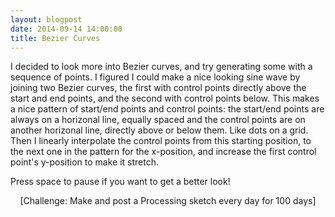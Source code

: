 ```yaml
---
layout: blogpost
date: 2014-09-14 14:00:00
title: Bezier Curves
---
```


I decided to look more into Bezier curves, and try generating some with a sequence of points. I figured I could make a nice looking sine wave by joining two Bezier curves, the first with control points directly above the start and end points, and the second with control points below. This makes a nice pattern of start/end points and control points: the start/end points are always on a horizonal line, equally spaced and the control points are on another horizonal line, directly above or below them. Like dots on a grid. Then I linearly interpolate the control points from this starting position, to the next one in the pattern for the x-position, and increase the first control point's y-position to make it stretch.

<canvas data-processing-sources="/Scripts/BezierJoyDivision.pde"></canvas>

Press space to pause if you want to get a better look!

<center>[Challenge: Make and post a Processing sketch every day for 100 days]</center>